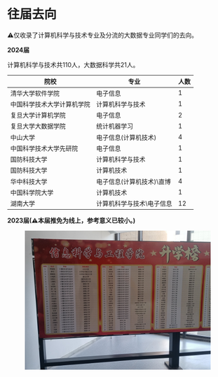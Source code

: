 # 往届去向

⚠仅收录了计算机科学与技术专业及分流的大数据专业同学们的去向。

**2024届**

计算机科学与技术共110人，大数据科学共21人。

| 院校                       | 专业                      | 人数 |
| -------------------------- | ------------------------- | ---- |
| 清华大学软件学院           | 电子信息                  | 1    |
| 中国科学技术大学计算机学院 | 计算机科学与技术          | 1    |
| 复旦大学计算机学院         | 电子信息                  | 2    |
| 复旦大学大数据学院         | 统计机器学习              | 1    |
| 中山大学                   | 电子信息(计算机技术)      | 4    |
| 中国科学技术大学先研院     | 电子信息                  | 1    |
| 国防科技大学               | 计算机科学与技术          | 1    |
| 国防科技大学               | 计算机技术                | 1    |
| 华中科技大学               | 电子信息(计算机技术)\直博 | 4    |
| 中国科学院大学             | 计算机技术                | 1    |
| 湖南大学                   | 计算机科学与技术\电子信息 | 12   |

**2023届(⚠本届推免为线上，参考意义已较小。)**

<div data-full-width="false">

<figure><img src="../.gitbook/assets/IMG_20230314_121651.jpg" alt=""><figcaption></figcaption></figure>

</div>
